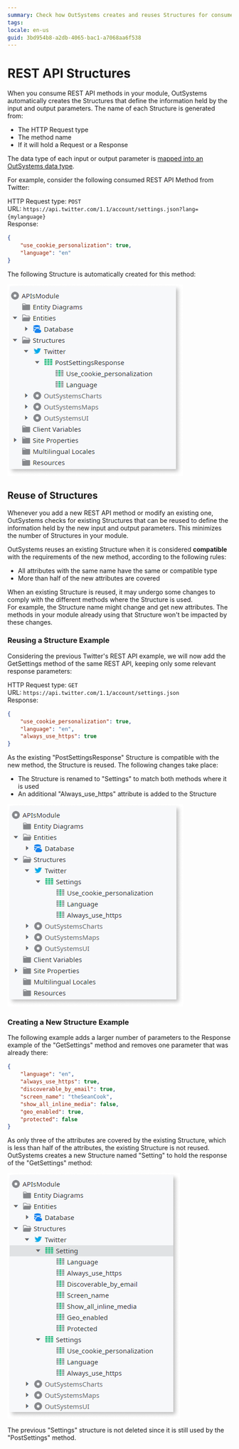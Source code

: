 ```yaml
---
summary: Check how OutSystems creates and reuses Structures for consumed REST APIs.
tags: 
locale: en-us
guid: 3bd954b8-a2db-4065-bac1-a7068aa6f538
---
```


# REST API Structures

When you consume REST API methods in your module, OutSystems automatically creates the Structures that define the information held by the input and output parameters. The name of each Structure is generated from:

* The HTTP Request type 
* The method name 
* If it will hold a Request or a Response

The data type of each input or output parameter is [mapped into an OutSystems data type](<../../../ref/extensibility-and-integration/rest-apis/consumed-rest-api/mapping.md>).

For example, consider the following consumed REST API Method from Twitter:
    
HTTP Request type: `POST`  
URL: `https://api.twitter.com/1.1/account/settings.json?lang={mylanguage}`  
Response:  

```json
{
    "use_cookie_personalization": true,
    "language": "en"
}
```

The following Structure is automatically created for this method:

![](images/ss-rest-consume-structures.png)

## Reuse of Structures

Whenever you add a new REST API method or modify an existing one, OutSystems checks for existing Structures that can be reused to define the information held by the new input and output parameters. This minimizes the number of Structures in your module.

OutSystems reuses an existing Structure when it is considered **compatible** with the requirements of the new method, according to the following rules:

* All attributes with the same name have the same or compatible type
* More than half of the new attributes are covered

When an existing Structure is reused, it may undergo some changes to comply with the different methods where the Structure is used.  
For example, the Structure name might change and get new attributes. The methods in your module already using that Structure won't be impacted by these changes.

### Reusing a Structure Example

Considering the previous Twitter's REST API example, we will now add the GetSettings method of the same REST API, keeping only some relevant response parameters:
    
HTTP Request type: `GET`  
URL: `https://api.twitter.com/1.1/account/settings.json`  
Response:

```json
{
    "use_cookie_personalization": true,
    "language": "en",
    "always_use_https": true
}
```

As the existing "PostSettingsResponse" Structure is compatible with the new method, the Structure is reused. The following changes take place:

* The Structure is renamed to "Settings" to match both methods where it is used
* An additional "Always_use_https" attribute is added to the Structure

![](images/ss-rest-consume-structures-updated.png)

### Creating a New Structure Example

The following example adds a larger number of parameters to the Response example of the "GetSettings" method and removes one parameter that was already there:
    
```json
{
    "language": "en",
    "always_use_https": true,
    "discoverable_by_email": true,
    "screen_name": "theSeanCook",
    "show_all_inline_media": false,   
    "geo_enabled": true,
    "protected": false
}
```

As only three of the attributes are covered by the existing Structure, which is less than half of the attributes, the existing Structure is not reused. OutSystems creates a new Structure named "Setting" to hold the response of the "GetSettings" method:

![](images/ss-rest-consume-structures-updated-2.png)

The previous "Settings" structure is not deleted since it is still used by the "PostSettings" method.
